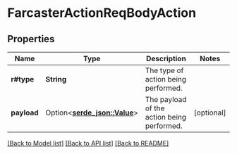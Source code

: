 # FarcasterActionReqBodyAction

## Properties

Name | Type | Description | Notes
------------ | ------------- | ------------- | -------------
**r#type** | **String** | The type of action being performed.  | 
**payload** | Option<[**serde_json::Value**](.md)> | The payload of the action being performed.  | [optional]

[[Back to Model list]](../README.md#documentation-for-models) [[Back to API list]](../README.md#documentation-for-api-endpoints) [[Back to README]](../README.md)


